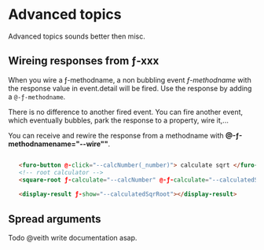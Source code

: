 # Advanced topics
Advanced topics sounds better then misc.    


## Wireing responses from ƒ-xxx
When you wire a ƒ-methodname, a non bubbling event *ƒ-methodname* with the response value in event.detail will be fired. 
Use the response by adding a `@-ƒ-methodname`. 

There is no difference to another fired event. You can fire another event, which eventually bubbles, park the response to a property, wire it,...   
  
You can receive and rewire the response from a methodname with **@-ƒ-methodnamename="--wire""**. 
```html

   <furo-button @-click="--calcNumber(_number)"> calculate sqrt </furo-button>
   <!-- root calculator -->    
   <square-root ƒ-calculate="--calcNumber" @-ƒ-calculate="--calculatedSqrRoot"></square-root>
   
   <display-result ƒ-show="--calculatedSqrRoot"></display-result>
```


## Spread arguments
Todo @veith write documentation asap.


